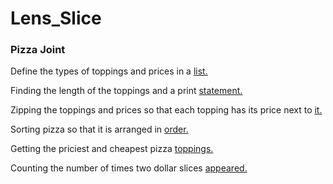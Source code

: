 # Lens_Slice
### Pizza Joint
Define the types of toppings and prices in a 
[list.](https://github.com/veldakarimi/Lens_Slice/blob/d8e2c459855676a9fb4aee1a6a78ae272508b4c7/lens_slice.py#L2-L3)

Finding the length of the toppings and a print 
[statement.](https://github.com/veldakarimi/Lens_Slice/blob/d8e2c459855676a9fb4aee1a6a78ae272508b4c7/lens_slice.py#L4-L5)

Zipping the toppings and prices so that each topping has its price next to 
[it.](https://github.com/veldakarimi/Lens_Slice/blob/d8e2c459855676a9fb4aee1a6a78ae272508b4c7/lens_slice.py#L6-L7)

Sorting pizza so that it is arranged in 
[order.](https://github.com/veldakarimi/Lens_Slice/blob/d8e2c459855676a9fb4aee1a6a78ae272508b4c7/lens_slice.py#L8-L9)

Getting the priciest and cheapest pizza 
[toppings.](https://github.com/veldakarimi/Lens_Slice/blob/d8e2c459855676a9fb4aee1a6a78ae272508b4c7/lens_slice.py#L10-L15)

Counting the number of times two dollar slices 
[appeared.](https://github.com/veldakarimi/Lens_Slice/blob/d8e2c459855676a9fb4aee1a6a78ae272508b4c7/lens_slice.py#L16-L17)
